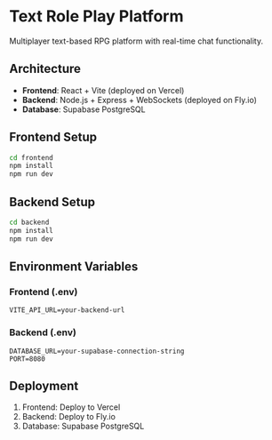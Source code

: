 # Text Role Play Platform

Multiplayer text-based RPG platform with real-time chat functionality.

## Architecture

- **Frontend**: React + Vite (deployed on Vercel)
- **Backend**: Node.js + Express + WebSockets (deployed on Fly.io)
- **Database**: Supabase PostgreSQL

## Frontend Setup

```bash
cd frontend
npm install
npm run dev
```

## Backend Setup

```bash
cd backend
npm install
npm run dev
```

## Environment Variables

### Frontend (.env)
```
VITE_API_URL=your-backend-url
```

### Backend (.env)
```
DATABASE_URL=your-supabase-connection-string
PORT=8080
```

## Deployment

1. Frontend: Deploy to Vercel
2. Backend: Deploy to Fly.io
3. Database: Supabase PostgreSQL